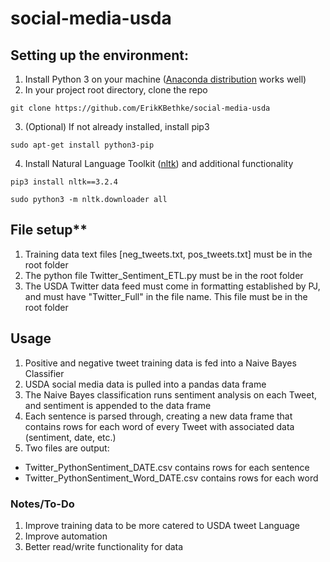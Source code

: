 # social-media-usda

## Setting up the environment:
1. Install Python 3 on your machine ([Anaconda distribution](https://www.anaconda.com/) works well)
2. In your project root directory, clone the repo

`git clone
https://github.com/ErikKBethke/social-media-usda`

3. (Optional) If not already installed, install pip3

`sudo apt-get install python3-pip`

4. Install Natural Language Toolkit ([nltk](https://www.nltk.org/)) and additional functionality

`pip3 install nltk==3.2.4`

`sudo python3 -m nltk.downloader all`



## File setup**
1. Training data text files [neg_tweets.txt, pos_tweets.txt] must be in the root folder
2. The python file Twitter_Sentiment_ETL.py must be in the root folder
3. The USDA Twitter data feed must come in formatting established by PJ, and must have "Twitter_Full" in the file name. This file must be in the root folder

## Usage
1. Positive and negative tweet training data is fed into a Naive Bayes Classifier
2. USDA social media data is pulled into a pandas data frame
3. The Naive Bayes classification runs sentiment analysis on each Tweet, and sentiment is appended to the data frame
4. Each sentence is parsed through, creating a new data frame that contains rows for each word of every Tweet with associated data (sentiment, date, etc.)
5. Two files are output:
* Twitter_PythonSentiment_DATE.csv contains rows for each sentence
* Twitter_PythonSentiment_Word_DATE.csv contains rows for each word

### Notes/To-Do
1. Improve training data to be more catered to USDA tweet Language
2. Improve automation
3. Better read/write functionality for data
